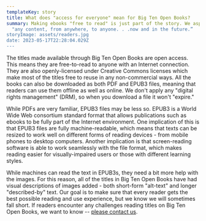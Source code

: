 ```yaml
---
templateKey: story
title: What does "access for everyone" mean for Big Ten Open Books?
summary: Making ebooks "free to read" is just part of the story. We aspire to
  "any content, from anywhere, to anyone. . .now and in the future.”
storyImage: assets/readers.jpg
date: 2023-05-17T22:28:04.029Z
---
```

T﻿he titles made available through Big Ten Open Books are open access. This means they are free-to-read to anyone with an Internet connection. They are also openly-licensed under Creative Commons licenses which make most of the titles free to reuse in any non-commercial ways. All the books can also be downloaded as both PDF and EPUB3 files, meaning that readers can use them offline as well as online. We don't apply any "digital rights management" (DRM), so when you download a file it won't "expire."

W﻿hile PDFs are very familiar, EPUB3 files may be less so. EPUB3 is a World Wide Web consortium standard format that allows publications such as ebooks to be fully part of the Internet environment. One implication of this is that EPUB3 files are fully machine-readable, which means that texts can be resized to work well on different forms of reading devices - from mobile phones to desktop computers. Another implication is that screen-reading software is able to work seamlessly with the file format, which makes reading easier for visually-impaired users or those with different learning styles.

W﻿hile machines can read the text in EPUB3s, they need a bit more help with the images. For this reason, all of the titles in Big Ten Open Books have had visual descriptions of images added - both short-form "alt-text" and longer "described-by" text. Our goal is to make sure that every reader gets the best possible reading and use experience, but we know we will sometimes fall short. If readers encounter any challenges reading titles on Big Ten Open Books, we want to know -- [please contact us](https://bigtenopenbooks.org).